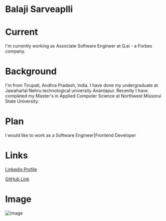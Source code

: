 # Balaji Sarveaplli

# Current

I'm currently working as Associate Software Engineer at Q.ai - a Forbes company.

# Background

I'm from Tirupati, Andhra Pradesh, India. I have done my undergraduate at Jawaharlal Nehru technological university Anantapur. Recently I have completed my Master's in Applied Computer Science at Northwest Missorui State University.

# Plan

I would like to work as a Software Engineer|Frontend Developer

# Links

[Linkedin Profile](https://www.linkedin.com/in/balaji-sarvepalli-6492b55b/)

[GitHub Link](https://github.com/sarvepallibalu04)


# Image
![image](https://avatars.githubusercontent.com/u/67253469?s=400&u=3cafb7ff50563eea3bbc75f429d2341d1fa9a7d1&v=4)

